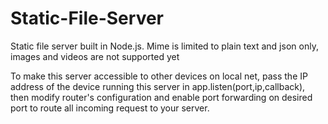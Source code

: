 # Static-File-Server
Static file server built in Node.js. Mime is limited to plain text and json only, images and videos are not supported yet

To make this server accessible to other devices on local net, pass the IP address of the device running this server in app.listen(port,ip,callback), then modify router's configuration and enable port forwarding on desired port to route all incoming request to your server.
